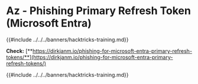# Az - Phishing Primary Refresh Token (Microsoft Entra)

{{#include ../../../banners/hacktricks-training.md}}

**Check:** [**https://dirkjanm.io/phishing-for-microsoft-entra-primary-refresh-tokens/**](https://dirkjanm.io/phishing-for-microsoft-entra-primary-refresh-tokens/)

{{#include ../../../banners/hacktricks-training.md}}



